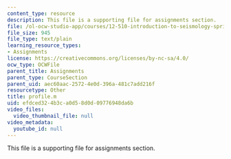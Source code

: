 ```yaml
---
content_type: resource
description: This file is a supporting file for assignments section.
file: /ol-ocw-studio-app/courses/12-510-introduction-to-seismology-spring-2010/efdced324b3ca0d58d0d09776948da6b_profile.m
file_size: 945
file_type: text/plain
learning_resource_types:
- Assignments
license: https://creativecommons.org/licenses/by-nc-sa/4.0/
ocw_type: OCWFile
parent_title: Assignments
parent_type: CourseSection
parent_uid: aec60aac-2572-4e0d-396a-481c7add216f
resourcetype: Other
title: profile.m
uid: efdced32-4b3c-a0d5-8d0d-09776948da6b
video_files:
  video_thumbnail_file: null
video_metadata:
  youtube_id: null
---
```

This file is a supporting file for assignments section.